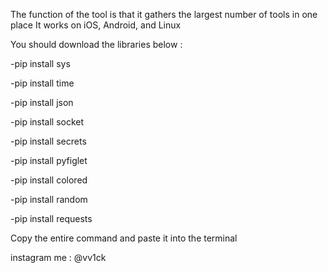 The function of the tool is that it gathers the largest number of tools in one place
It works on iOS, Android, and Linux

You should download the libraries below :

-pip install sys

-pip install time

-pip install json

-pip install socket

-pip install secrets

-pip install pyfiglet

-pip install colored

-pip install random

-pip install requests

Copy the entire command and paste it into the terminal

instagram me : @vv1ck
